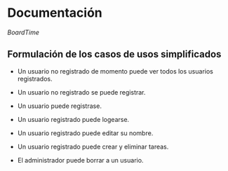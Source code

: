 # Documentación 
*BoardTime* 

## Formulación de los casos de usos simplificados

- Un usuario no registrado de momento puede ver todos los usuarios registrados. 

- Un usuario no registrado se puede registrar. 

- Un usuario puede registrase.

- Un usuario registrado puede logearse.

- Un usuario registrado puede editar su nombre. 

- Un usuario registrado puede crear y eliminar tareas. 

- El administrador puede borrar a un usuario.

